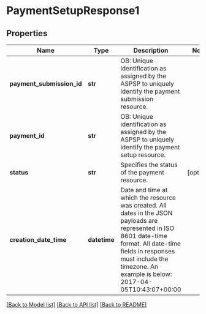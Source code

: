 # PaymentSetupResponse1

## Properties
Name | Type | Description | Notes
------------ | ------------- | ------------- | -------------
**payment_submission_id** | **str** | OB: Unique identification as assigned by the ASPSP to uniquely identify the payment submission resource. | 
**payment_id** | **str** | OB: Unique identification as assigned by the ASPSP to uniquely identify the payment setup resource. | 
**status** | **str** | Specifies the status of the payment resource. | [optional] 
**creation_date_time** | **datetime** | Date and time at which the resource was created.  All dates in the JSON payloads are represented in ISO 8601 date-time format.  All date-time fields in responses must include the timezone. An example is below: 2017-04-05T10:43:07+00:00 | 

[[Back to Model list]](../README.md#documentation-for-models) [[Back to API list]](../README.md#documentation-for-api-endpoints) [[Back to README]](../README.md)


